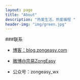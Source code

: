 ```yaml
---
layout: page
title: "About"
description: "热爱生活，热爱编程 "
header-img: "img/green.jpg"
---
```


###联系

- [博客：blog.zongeasy.com](blog.zongeasy.com)

- [微博@宗易ZongEasy](http://weibo.com/zongeasy)

- 公众号：zongeasy_wx








